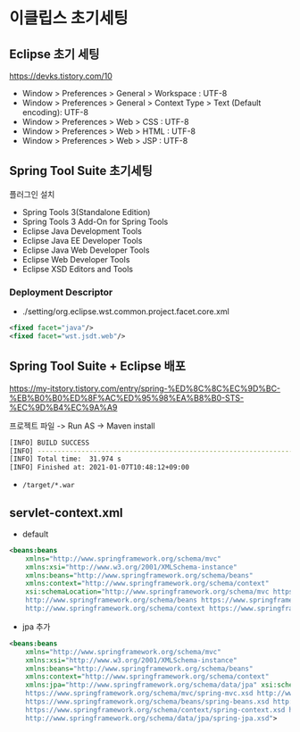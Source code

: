 # 이클립스 초기세팅

## Eclipse 초기 세팅

<https://devks.tistory.com/10>

- Window > Preferences > General > Workspace : UTF-8
- Window > Preferences > General > Context Type > Text (Default encoding): UTF-8
- Window > Preferences > Web > CSS : UTF-8
- Window > Preferences > Web > HTML : UTF-8
- Window > Preferences > Web > JSP : UTF-8

## Spring Tool Suite 초기세팅

플러그인 설치

- Spring Tools 3(Standalone Edition)
- Spring Tools 3 Add-On for Spring Tools
- Eclipse Java Development Tools
- Eclipse Java EE Developer Tools
- Eclipse Java Web Developer Tools
- Eclipse Web Developer Tools
- Eclipse XSD Editors and Tools

### Deployment Descriptor

- ./setting/org.eclipse.wst.common.project.facet.core.xml

```xml
<fixed facet="java"/>
<fixed facet="wst.jsdt.web"/>
```

## Spring Tool Suite + Eclipse 배포

<https://my-itstory.tistory.com/entry/spring-%ED%8C%8C%EC%9D%BC-%EB%B0%B0%ED%8F%AC%ED%95%98%EA%B8%B0-STS-%EC%9D%B4%EC%9A%A9>

프로젝트 파일 -> Run AS -> Maven install

```bash
[INFO] BUILD SUCCESS
[INFO] ------------------------------------------------------------------------
[INFO] Total time:  31.974 s
[INFO] Finished at: 2021-01-07T10:48:12+09:00
```

- `/target/*.war`

## servlet-context.xml

- default

```xml
<beans:beans
	xmlns="http://www.springframework.org/schema/mvc"
	xmlns:xsi="http://www.w3.org/2001/XMLSchema-instance"
	xmlns:beans="http://www.springframework.org/schema/beans"
	xmlns:context="http://www.springframework.org/schema/context"
	xsi:schemaLocation="http://www.springframework.org/schema/mvc https://www.springframework.org/schema/mvc/spring-mvc.xsd
	http://www.springframework.org/schema/beans https://www.springframework.org/schema/beans/spring-beans.xsd
	http://www.springframework.org/schema/context https://www.springframework.org/schema/context/spring-context.xsd">
```

- jpa 추가

```xml
<beans:beans
    xmlns="http://www.springframework.org/schema/mvc"
    xmlns:xsi="http://www.w3.org/2001/XMLSchema-instance"
    xmlns:beans="http://www.springframework.org/schema/beans"
    xmlns:context="http://www.springframework.org/schema/context"
    xmlns:jpa="http://www.springframework.org/schema/data/jpa" xsi:schemaLocation="http://www.springframework.org/schema/mvc
    https://www.springframework.org/schema/mvc/spring-mvc.xsd http://www.springframework.org/schema/beans
    https://www.springframework.org/schema/beans/spring-beans.xsd http://www.springframework.org/schema/context
    https://www.springframework.org/schema/context/spring-context.xsd http://www.springframework.org/schema/data/jpa
    http://www.springframework.org/schema/data/jpa/spring-jpa.xsd">
```
